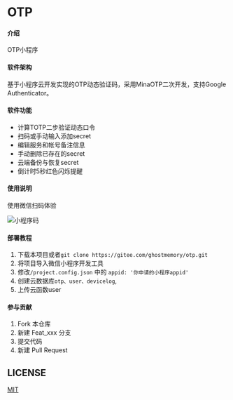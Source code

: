 # OTP

#### 介绍
OTP小程序

#### 软件架构
基于小程序云开发实现的OTP动态验证码，采用MinaOTP二次开发，支持Google Authenticator。


#### 软件功能

- 计算TOTP二步验证动态口令
- 扫码或手动输入添加secret
- 编辑服务和帐号备注信息
- 手动删除已存在的secret
- 云端备份与恢复secret
- 倒计时5秒红色闪烁提醒

#### 使用说明

使用微信扫码体验

![小程序码](https://images.gitee.com/uploads/images/2020/0824/162015_16d7b5d8_21964.jpeg "gh_508ca98f3bfb_430.jpg")


#### 部署教程

1. 下载本项目或者``` git clone https://gitee.com/ghostmemory/otp.git ```
2. 将项目导入微信小程序开发工具 
3. 修改```/project.config.json``` 中的 ```appid: '你申请的小程序appid' ```
4. 创建云数据库```otp、user、devicelog```,
5. 上传云函数user

#### 参与贡献

1.  Fork 本仓库
2.  新建 Feat_xxx 分支
3.  提交代码
4.  新建 Pull Request

## LICENSE

[MIT](https://gitee.com/ghostmemory/otp/blob/master/LICENSE)
